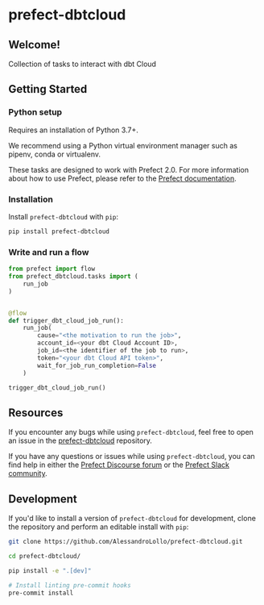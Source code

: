 # prefect-dbtcloud

## Welcome!

Collection of tasks to interact with dbt Cloud

## Getting Started

### Python setup

Requires an installation of Python 3.7+.

We recommend using a Python virtual environment manager such as pipenv, conda or virtualenv.

These tasks are designed to work with Prefect 2.0. For more information about how to use Prefect, please refer to the [Prefect documentation](https://orion-docs.prefect.io/).

### Installation

Install `prefect-dbtcloud` with `pip`:

```bash
pip install prefect-dbtcloud
```

### Write and run a flow

```python
from prefect import flow
from prefect_dbtcloud.tasks import (
    run_job
)


@flow
def trigger_dbt_cloud_job_run():
    run_job(
        cause="<the motivation to run the job>",
        account_id=<your dbt Cloud Account ID>,
        job_id=<the identifier of the job to run>,
        token="<your dbt Cloud API token>",
        wait_for_job_run_completion=False
    )

trigger_dbt_cloud_job_run()
```

## Resources

If you encounter any bugs while using `prefect-dbtcloud`, feel free to open an issue in the [prefect-dbtcloud](https://github.com/AlessandroLollo/prefect-dbtcloud) repository.

If you have any questions or issues while using `prefect-dbtcloud`, you can find help in either the [Prefect Discourse forum](https://discourse.prefect.io/) or the [Prefect Slack community](https://prefect.io/slack).

## Development

If you'd like to install a version of `prefect-dbtcloud` for development, clone the repository and perform an editable install with `pip`:

```bash
git clone https://github.com/AlessandroLollo/prefect-dbtcloud.git

cd prefect-dbtcloud/

pip install -e ".[dev]"

# Install linting pre-commit hooks
pre-commit install
```
